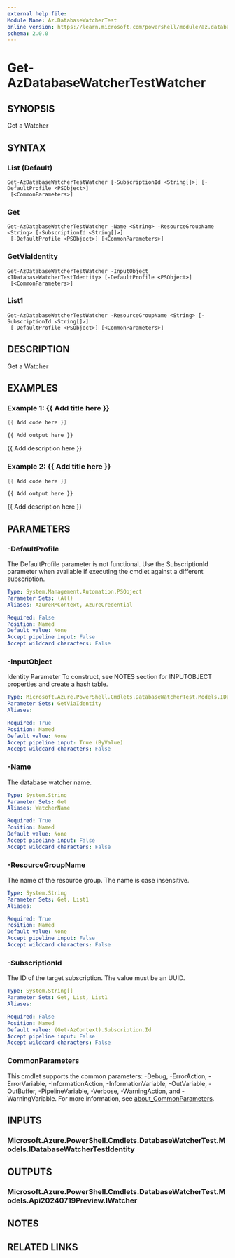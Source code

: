 ```yaml
---
external help file:
Module Name: Az.DatabaseWatcherTest
online version: https://learn.microsoft.com/powershell/module/az.databasewatchertest/get-azdatabasewatchertestwatcher
schema: 2.0.0
---
```


# Get-AzDatabaseWatcherTestWatcher

## SYNOPSIS
Get a Watcher

## SYNTAX

### List (Default)
```
Get-AzDatabaseWatcherTestWatcher [-SubscriptionId <String[]>] [-DefaultProfile <PSObject>]
 [<CommonParameters>]
```

### Get
```
Get-AzDatabaseWatcherTestWatcher -Name <String> -ResourceGroupName <String> [-SubscriptionId <String[]>]
 [-DefaultProfile <PSObject>] [<CommonParameters>]
```

### GetViaIdentity
```
Get-AzDatabaseWatcherTestWatcher -InputObject <IDatabaseWatcherTestIdentity> [-DefaultProfile <PSObject>]
 [<CommonParameters>]
```

### List1
```
Get-AzDatabaseWatcherTestWatcher -ResourceGroupName <String> [-SubscriptionId <String[]>]
 [-DefaultProfile <PSObject>] [<CommonParameters>]
```

## DESCRIPTION
Get a Watcher

## EXAMPLES

### Example 1: {{ Add title here }}
```powershell
{{ Add code here }}
```

```output
{{ Add output here }}
```

{{ Add description here }}

### Example 2: {{ Add title here }}
```powershell
{{ Add code here }}
```

```output
{{ Add output here }}
```

{{ Add description here }}

## PARAMETERS

### -DefaultProfile
The DefaultProfile parameter is not functional.
Use the SubscriptionId parameter when available if executing the cmdlet against a different subscription.

```yaml
Type: System.Management.Automation.PSObject
Parameter Sets: (All)
Aliases: AzureRMContext, AzureCredential

Required: False
Position: Named
Default value: None
Accept pipeline input: False
Accept wildcard characters: False
```

### -InputObject
Identity Parameter
To construct, see NOTES section for INPUTOBJECT properties and create a hash table.

```yaml
Type: Microsoft.Azure.PowerShell.Cmdlets.DatabaseWatcherTest.Models.IDatabaseWatcherTestIdentity
Parameter Sets: GetViaIdentity
Aliases:

Required: True
Position: Named
Default value: None
Accept pipeline input: True (ByValue)
Accept wildcard characters: False
```

### -Name
The database watcher name.

```yaml
Type: System.String
Parameter Sets: Get
Aliases: WatcherName

Required: True
Position: Named
Default value: None
Accept pipeline input: False
Accept wildcard characters: False
```

### -ResourceGroupName
The name of the resource group.
The name is case insensitive.

```yaml
Type: System.String
Parameter Sets: Get, List1
Aliases:

Required: True
Position: Named
Default value: None
Accept pipeline input: False
Accept wildcard characters: False
```

### -SubscriptionId
The ID of the target subscription.
The value must be an UUID.

```yaml
Type: System.String[]
Parameter Sets: Get, List, List1
Aliases:

Required: False
Position: Named
Default value: (Get-AzContext).Subscription.Id
Accept pipeline input: False
Accept wildcard characters: False
```

### CommonParameters
This cmdlet supports the common parameters: -Debug, -ErrorAction, -ErrorVariable, -InformationAction, -InformationVariable, -OutVariable, -OutBuffer, -PipelineVariable, -Verbose, -WarningAction, and -WarningVariable. For more information, see [about_CommonParameters](http://go.microsoft.com/fwlink/?LinkID=113216).

## INPUTS

### Microsoft.Azure.PowerShell.Cmdlets.DatabaseWatcherTest.Models.IDatabaseWatcherTestIdentity

## OUTPUTS

### Microsoft.Azure.PowerShell.Cmdlets.DatabaseWatcherTest.Models.Api20240719Preview.IWatcher

## NOTES

## RELATED LINKS

